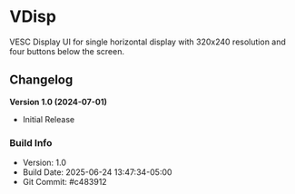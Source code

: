 # VDisp

VESC Display UI for single horizontal display with 320x240 resolution and four buttons below the screen.

## Changelog

**Version 1.0 (2024-07-01)**

* Initial Release


### Build Info

- Version: 1.0
- Build Date: 2025-06-24 13:47:34-05:00
- Git Commit: #c483912
